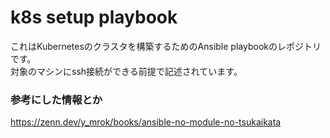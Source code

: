 # k8s setup playbook

これはKubernetesのクラスタを構築するためのAnsible playbookのレポジトリです。  
対象のマシンにssh接続ができる前提で記述されています。


### 参考にした情報とか

https://zenn.dev/y_mrok/books/ansible-no-module-no-tsukaikata